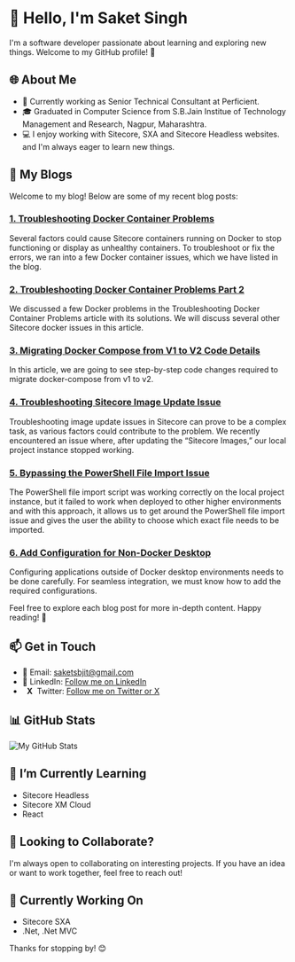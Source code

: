 # 👋 Hello, I'm Saket Singh

I'm a software developer passionate about learning and exploring new things. Welcome to my GitHub profile! 🚀

## 🌐 About Me

- 💼 Currently working as Senior Technical Consultant at Perficient.
- 🎓 Graduated in Computer Science from S.B.Jain Institue of Technology Management and Research, Nagpur, Maharashtra.
- 💻 I enjoy working with Sitecore, SXA and Sitecore Headless websites. and I'm always eager to learn new things.

## 📝 My Blogs

Welcome to my blog! Below are some of my recent blog posts:

### [1. Troubleshooting Docker Container Problems](https://blogs.perficient.com/2023/04/25/troubleshooting-docker-container-problems/)

Several factors could cause Sitecore containers running on Docker to stop functioning or display as unhealthy containers. To troubleshoot or fix the errors, we ran into a few Docker container issues, which we have listed in the blog.

### [2. Troubleshooting Docker Container Problems Part 2](https://blogs.perficient.com/2023/04/25/troubleshooting-docker-container-problems-part-2/)

We discussed a few Docker problems in the Troubleshooting Docker Container Problems article with its solutions. We will discuss several other Sitecore docker issues in this article.

### [3. Migrating Docker Compose from V1 to V2 Code Details](https://blogs.perficient.com/2023/07/03/migrating-docker-compose-from-v1-to-v2-code-details/)

In this article, we are going to see step-by-step code changes required to migrate docker-compose from v1 to v2.

### [4. Troubleshooting Sitecore Image Update Issue](https://blogs.perficient.com/2023/11/15/troubleshooting-sitecore-image-update-issue/)

Troubleshooting image update issues in Sitecore can prove to be a complex task, as various factors could contribute to the problem. We recently encountered an issue where, after updating the “Sitecore Images,” our local project instance stopped working.

### [5. Bypassing the PowerShell File Import Issue](https://blogs.perficient.com/2023/12/05/bypassing-the-powershell-file-import-issue/)

The PowerShell file import script was working correctly on the local project instance, but it failed to work when deployed to other higher environments and with this approach, it allows us to get around the PowerShell file import issue and gives the user the ability to choose which exact file needs to be imported.

### [6. Add Configuration for Non-Docker Desktop](https://blogs.perficient.com/2023/12/27/add-configuration-for-non-docker-desktop/)

Configuring applications outside of Docker desktop environments needs to be done carefully. For seamless integration, we must know how to add the required configurations.

Feel free to explore each blog post for more in-depth content. Happy reading! 🚀

## 📫 Get in Touch

- 📧 Email: saketsbjit@gmail.com
- 💬 LinkedIn: [Follow me on LinkedIn](https://www.linkedin.com/in/saketpsingh/)
- &nbsp;&nbsp;**X**&nbsp;&nbsp;Twitter: [Follow me on Twitter or X](https://twitter.com/Saketsingh14942)

## 📊 GitHub Stats

![My GitHub Stats](https://github-readme-stats.vercel.app/api?username=singh-saket&show_icons=true&hide=issues)

## 🌱 I’m Currently Learning

- Sitecore Headless
- Sitecore XM Cloud
- React

## 👯 Looking to Collaborate?

I'm always open to collaborating on interesting projects. If you have an idea or want to work together, feel free to reach out!

## 🚧 Currently Working On

- Sitecore SXA
- .Net, .Net MVC

Thanks for stopping by! 😊

